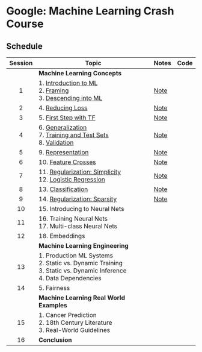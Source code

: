# Google: Machine Learning Crash Course

## Schedule
| Session 	| Topic                                                                                                                                                                                                                                                                                                                                                       	| Notes                                                                                                                                    	| Code 	|
|:-------:	|-------------------------------------------------------------------------------------------------------------------------------------------------------------------------------------------------------------------------------------------------------------------------------------------------------------------------------------------------------------	|------------------------------------------------------------------------------------------------------------------------------------------	|:----:	|
|         	| **Machine Learning Concepts**                                                                                                                                                                                                                                                                                                                               	|                                                                                                                                          	|      	|
|    1    	| 1. [Introduction to ML](https://developers.google.com/machine-learning/crash-course/ml-intro)</br> 2. [Framing](https://developers.google.com/machine-learning/crash-course/framing/video-lecture)</br> 3. [Descending into ML](https://developers.google.com/machine-learning/crash-course/descending-into-ml/video-lecture)                               	| [Note](https://github.com/RichoHan/course-training/tree/google-ml-crash-course/artificial-intelligence/google-ml-crash-course/session-1) 	|      	|
|    2    	| 4. [Reducing Loss](https://developers.google.com/machine-learning/crash-course/reducing-loss/video-lecture)                                                                                                                                                                                                                                                 	| [Note](https://github.com/RichoHan/course-training/tree/google-ml-crash-course/artificial-intelligence/google-ml-crash-course/session-2) 	|      	|
|    3    	| 5. [First Step with TF](https://developers.google.com/machine-learning/crash-course/first-steps-with-tensorflow/video-lecture)                                                                                                                                                                                                                              	| [Note](https://github.com/RichoHan/course-training/tree/google-ml-crash-course/artificial-intelligence/google-ml-crash-course/session-3) 	|      	|
|    4    	| 6. [Generalization](https://developers.google.com/machine-learning/crash-course/generalization/video-lecture)</br> 7. [Training and Test Sets](https://developers.google.com/machine-learning/crash-course/training-and-test-sets/video-lecture)</br> 8. [Validation](https://developers.google.com/machine-learning/crash-course/validation/video-lecture) 	| [Note](https://github.com/RichoHan/course-training/tree/google-ml-crash-course/artificial-intelligence/google-ml-crash-course/session-4) 	|      	|
|    5    	| 9. [Representation](https://developers.google.com/machine-learning/crash-course/representation/video-lecture)                                                                                                                                                                                                                                               	| [Note](https://github.com/RichoHan/course-training/tree/google-ml-crash-course/artificial-intelligence/google-ml-crash-course/session-5) 	|      	|
|    6    	| 10. [Feature Crosses](https://developers.google.com/machine-learning/crash-course/feature-crosses/video-lecture)                                                                                                                                                                                                                                            	| [Note](https://github.com/RichoHan/course-training/tree/google-ml-crash-course/artificial-intelligence/google-ml-crash-course/session-6) 	|      	|
|    7    	| 11. [Regularization: Simplicity](https://developers.google.com/machine-learning/crash-course/regularization-for-simplicity/playground-exercise-overcrossing)</br> 12. [Logistic Regression](https://developers.google.com/machine-learning/crash-course/logistic-regression/video-lecture)                                                                  	| [Note](https://github.com/RichoHan/course-training/tree/google-ml-crash-course/artificial-intelligence/google-ml-crash-course/session-7) 	|      	|
|    8    	| 13. [Classification](https://developers.google.com/machine-learning/crash-course/classification/video-lecture)                                                                                                                                                                                                                                              	| [Note](https://github.com/RichoHan/course-training/tree/google-ml-crash-course/artificial-intelligence/google-ml-crash-course/session-8) 	|      	|
|    9    	| 14. [Regularization: Sparsity](https://developers.google.com/machine-learning/crash-course/regularization-for-sparsity/video-lecture)                                                                                                                                                                                                                       	| [Note](https://github.com/RichoHan/course-training/tree/google-ml-crash-course/artificial-intelligence/google-ml-crash-course/session-9) 	|      	|
|    10   	| 15. Introducing to Neural Nets                                                                                                                                                                                                                                                                                                                              	|                                                                                                                                          	|      	|
|    11   	| 16. Training Neural Nets</br> 17. Multi-class Neural Nets                                                                                                                                                                                                                                                                                                   	|                                                                                                                                          	|      	|
|    12   	| 18. Embeddings                                                                                                                                                                                                                                                                                                                                              	|                                                                                                                                          	|      	|
|         	| **Machine Learning Engineering**                                                                                                                                                                                                                                                                                                                            	|                                                                                                                                          	|      	|
|    13   	| 1. Production ML Systems</br> 2. Static vs. Dynamic Training</br> 3. Static vs. Dynamic Inference</br> 4. Data Dependencies                                                                                                                                                                                                                                 	|                                                                                                                                          	|      	|
|    14   	| 5. Fairness                                                                                                                                                                                                                                                                                                                                                 	|                                                                                                                                          	|      	|
|         	| **Machine Learning Real World Examples**                                                                                                                                                                                                                                                                                                                    	|                                                                                                                                          	|      	|
|    15   	| 1. Cancer Prediction</br> 2. 18th Century Literature</br> 3. Real-World Guidelines                                                                                                                                                                                                                                                                          	|                                                                                                                                          	|      	|
|    16   	| **Conclusion**                                                                                                                                                                                                                                                                                                                                              	|                                                                                                                                          	|      	|